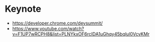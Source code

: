 # Keynote

- https://developer.chrome.com/devsummit/
- https://www.youtube.com/watch?v=F1UP7wRCPH8&list=PLNYkxOF6rcIDA1uGhqy45bqlul0VcvKMr
